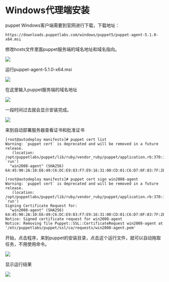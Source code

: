 # Windows代理端安装

puppet Windows客户端需要到官网进行下载，下载地址：

```
https://downloads.puppetlabs.com/windows/puppet5/puppet-agent-5.1.0-x64.msi
```

修改hosts文件里面puppet服务端的域名地址和域名指向。

![](<../../../.gitbook/assets/image (22).png>)

运行puppet-agent-5.1.0-x64.msi

![](<../../../.gitbook/assets/image (23).png>)

在这里输入puppet服务端的域名地址

![](<../../../.gitbook/assets/image (24).png>)

一段时间过去就会显示安装完成。

![](<../../../.gitbook/assets/image (25).png>)

来到自动部署服务器查看证书和批准证书

```
[root@autodeploy manifests]# puppet cert list
Warning: `puppet cert` is deprecated and will be removed in a future release.
   (location: /opt/puppetlabs/puppet/lib/ruby/vendor_ruby/puppet/application.rb:370:in `run')
  "win2008-agent" (SHA256) 64:45:90:2A:10:E6:49:C6:DC:E9:83:F7:E9:16:31:00:CD:01:C6:D7:0F:83:7F:2B:2B:B7:97:13:09:B8:6C:6D

[root@autodeploy manifests]# puppet cert sign win2008-agent
Warning: `puppet cert` is deprecated and will be removed in a future release.
   (location: /opt/puppetlabs/puppet/lib/ruby/vendor_ruby/puppet/application.rb:370:in `run')
Signing Certificate Request for:
  "win2008-agent" (SHA256) 64:45:90:2A:10:E6:49:C6:DC:E9:83:F7:E9:16:31:00:CD:01:C6:D7:0F:83:7F:2B:2B:B7:97:13:09:B8:6C:6D
Notice: Signed certificate request for win2008-agent
Notice: Removing file Puppet::SSL::CertificateRequest win2008-agent at '/etc/puppetlabs/puppet/ssl/ca/requests/win2008-agent.pem'

```

开始，点击程序，来到puppet的安装目录，点击这个运行文件，就可以自动拖取任务，不用使用命令。

![](<../../../.gitbook/assets/image (26).png>)

显示运行结果

![](<../../../.gitbook/assets/image (29).png>)

